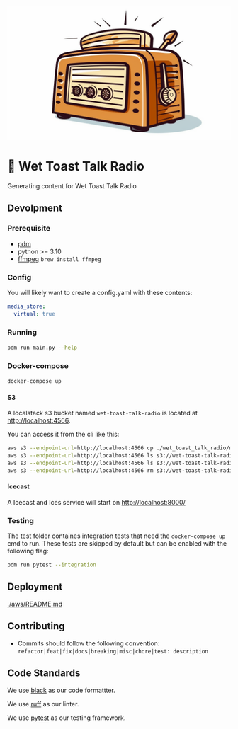 ![Wet Toast Talk Radio logo](resources/wttr-logo-thin.png)

# :bread: Wet Toast Talk Radio

Generating content for Wet Toast Talk Radio

## Devolpment

### Prerequisite

- [pdm](https://pdm.fming.dev/latest/)
- python >= 3.10
- [ffmpeg](https://github.com/jiaaro/pydub#getting-ffmpeg-set-up) `brew install ffmpeg`

### Config

You will likely want to create a config.yaml with these contents:

```yaml
media_store:
  virtual: true
```

### Running

```bash
pdm run main.py --help
```

### Docker-compose

```bash
docker-compose up
```

#### S3

A localstack s3 bucket named `wet-toast-talk-radio` is located at [http://localhost:4566](http://localhost:4566).

You can access it from the cli like this:

```bash
aws s3 --endpoint-url=http://localhost:4566 cp ./wet_toast_talk_radio/media_store/virtual/data s3://wet-toast-talk-radio/raw --recursive
aws s3 --endpoint-url=http://localhost:4566 ls s3://wet-toast-talk-radio/raw/
aws s3 --endpoint-url=http://localhost:4566 ls s3://wet-toast-talk-radio/transcoded/
aws s3 --endpoint-url=http://localhost:4566 rm s3://wet-toast-talk-radio/transcoded/ --recursive
```

#### Icecast

A Icecast and Ices service will start on [http://localhost:8000/](http://localhost:8000/)

### Testing

The [test](./tests/) folder containes integration tests that need the `docker-compose up` cmd to run. These tests are skipped by default but can be enabled with the following flag: 

```bash
pdm run pytest --integration
```


## Deployment

[./aws/README.md](./aws/README.md)

## Contributing

- Commits should follow the following convention:  `refactor|feat|fix|docs|breaking|misc|chore|test: description`


## Code Standards

We use [black](https://github.com/psf/black) as our code formattter.

We use [ruff](https://beta.ruff.rs/docs/) as our linter.

We use [pytest](https://docs.pytest.org/en/6.2.x/) as our testing framework.

